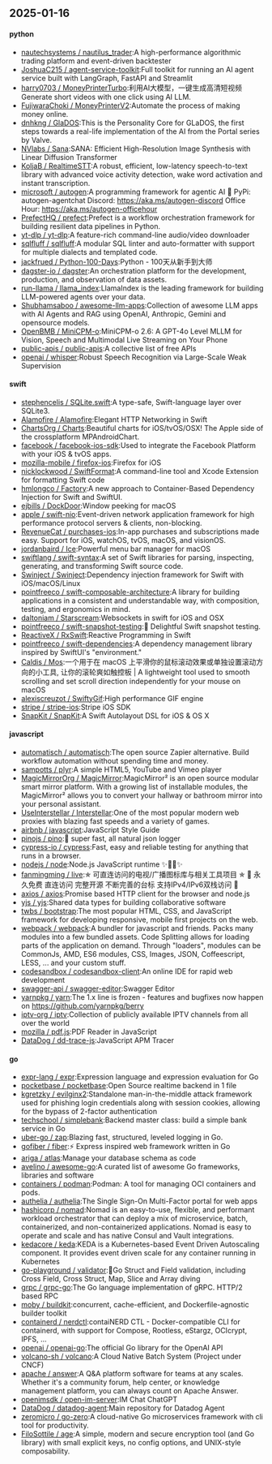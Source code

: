 ## 2025-01-16

#### python
* [nautechsystems / nautilus_trader](https://github.com/nautechsystems/nautilus_trader):A high-performance algorithmic trading platform and event-driven backtester
* [JoshuaC215 / agent-service-toolkit](https://github.com/JoshuaC215/agent-service-toolkit):Full toolkit for running an AI agent service built with LangGraph, FastAPI and Streamlit
* [harry0703 / MoneyPrinterTurbo](https://github.com/harry0703/MoneyPrinterTurbo):利用AI大模型，一键生成高清短视频 Generate short videos with one click using AI LLM.
* [FujiwaraChoki / MoneyPrinterV2](https://github.com/FujiwaraChoki/MoneyPrinterV2):Automate the process of making money online.
* [dnhkng / GlaDOS](https://github.com/dnhkng/GlaDOS):This is the Personality Core for GLaDOS, the first steps towards a real-life implementation of the AI from the Portal series by Valve.
* [NVlabs / Sana](https://github.com/NVlabs/Sana):SANA: Efficient High-Resolution Image Synthesis with Linear Diffusion Transformer
* [KoljaB / RealtimeSTT](https://github.com/KoljaB/RealtimeSTT):A robust, efficient, low-latency speech-to-text library with advanced voice activity detection, wake word activation and instant transcription.
* [microsoft / autogen](https://github.com/microsoft/autogen):A programming framework for agentic AI 🤖 PyPi: autogen-agentchat Discord: https://aka.ms/autogen-discord Office Hour: https://aka.ms/autogen-officehour
* [PrefectHQ / prefect](https://github.com/PrefectHQ/prefect):Prefect is a workflow orchestration framework for building resilient data pipelines in Python.
* [yt-dlp / yt-dlp](https://github.com/yt-dlp/yt-dlp):A feature-rich command-line audio/video downloader
* [sqlfluff / sqlfluff](https://github.com/sqlfluff/sqlfluff):A modular SQL linter and auto-formatter with support for multiple dialects and templated code.
* [jackfrued / Python-100-Days](https://github.com/jackfrued/Python-100-Days):Python - 100天从新手到大师
* [dagster-io / dagster](https://github.com/dagster-io/dagster):An orchestration platform for the development, production, and observation of data assets.
* [run-llama / llama_index](https://github.com/run-llama/llama_index):LlamaIndex is the leading framework for building LLM-powered agents over your data.
* [Shubhamsaboo / awesome-llm-apps](https://github.com/Shubhamsaboo/awesome-llm-apps):Collection of awesome LLM apps with AI Agents and RAG using OpenAI, Anthropic, Gemini and opensource models.
* [OpenBMB / MiniCPM-o](https://github.com/OpenBMB/MiniCPM-o):MiniCPM-o 2.6: A GPT-4o Level MLLM for Vision, Speech and Multimodal Live Streaming on Your Phone
* [public-apis / public-apis](https://github.com/public-apis/public-apis):A collective list of free APIs
* [openai / whisper](https://github.com/openai/whisper):Robust Speech Recognition via Large-Scale Weak Supervision

#### swift
* [stephencelis / SQLite.swift](https://github.com/stephencelis/SQLite.swift):A type-safe, Swift-language layer over SQLite3.
* [Alamofire / Alamofire](https://github.com/Alamofire/Alamofire):Elegant HTTP Networking in Swift
* [ChartsOrg / Charts](https://github.com/ChartsOrg/Charts):Beautiful charts for iOS/tvOS/OSX! The Apple side of the crossplatform MPAndroidChart.
* [facebook / facebook-ios-sdk](https://github.com/facebook/facebook-ios-sdk):Used to integrate the Facebook Platform with your iOS & tvOS apps.
* [mozilla-mobile / firefox-ios](https://github.com/mozilla-mobile/firefox-ios):Firefox for iOS
* [nicklockwood / SwiftFormat](https://github.com/nicklockwood/SwiftFormat):A command-line tool and Xcode Extension for formatting Swift code
* [hmlongco / Factory](https://github.com/hmlongco/Factory):A new approach to Container-Based Dependency Injection for Swift and SwiftUI.
* [ejbills / DockDoor](https://github.com/ejbills/DockDoor):Window peeking for macOS
* [apple / swift-nio](https://github.com/apple/swift-nio):Event-driven network application framework for high performance protocol servers & clients, non-blocking.
* [RevenueCat / purchases-ios](https://github.com/RevenueCat/purchases-ios):In-app purchases and subscriptions made easy. Support for iOS, watchOS, tvOS, macOS, and visionOS.
* [jordanbaird / Ice](https://github.com/jordanbaird/Ice):Powerful menu bar manager for macOS
* [swiftlang / swift-syntax](https://github.com/swiftlang/swift-syntax):A set of Swift libraries for parsing, inspecting, generating, and transforming Swift source code.
* [Swinject / Swinject](https://github.com/Swinject/Swinject):Dependency injection framework for Swift with iOS/macOS/Linux
* [pointfreeco / swift-composable-architecture](https://github.com/pointfreeco/swift-composable-architecture):A library for building applications in a consistent and understandable way, with composition, testing, and ergonomics in mind.
* [daltoniam / Starscream](https://github.com/daltoniam/Starscream):Websockets in swift for iOS and OSX
* [pointfreeco / swift-snapshot-testing](https://github.com/pointfreeco/swift-snapshot-testing):📸 Delightful Swift snapshot testing.
* [ReactiveX / RxSwift](https://github.com/ReactiveX/RxSwift):Reactive Programming in Swift
* [pointfreeco / swift-dependencies](https://github.com/pointfreeco/swift-dependencies):A dependency management library inspired by SwiftUI's "environment."
* [Caldis / Mos](https://github.com/Caldis/Mos):一个用于在 macOS 上平滑你的鼠标滚动效果或单独设置滚动方向的小工具, 让你的滚轮爽如触控板 | A lightweight tool used to smooth scrolling and set scroll direction independently for your mouse on macOS
* [alexiscreuzot / SwiftyGif](https://github.com/alexiscreuzot/SwiftyGif):High performance GIF engine
* [stripe / stripe-ios](https://github.com/stripe/stripe-ios):Stripe iOS SDK
* [SnapKit / SnapKit](https://github.com/SnapKit/SnapKit):A Swift Autolayout DSL for iOS & OS X

#### javascript
* [automatisch / automatisch](https://github.com/automatisch/automatisch):The open source Zapier alternative. Build workflow automation without spending time and money.
* [sampotts / plyr](https://github.com/sampotts/plyr):A simple HTML5, YouTube and Vimeo player
* [MagicMirrorOrg / MagicMirror](https://github.com/MagicMirrorOrg/MagicMirror):MagicMirror² is an open source modular smart mirror platform. With a growing list of installable modules, the MagicMirror² allows you to convert your hallway or bathroom mirror into your personal assistant.
* [UseInterstellar / Interstellar](https://github.com/UseInterstellar/Interstellar):One of the most popular modern web proxies with blazing fast speeds and a variety of games.
* [airbnb / javascript](https://github.com/airbnb/javascript):JavaScript Style Guide
* [pinojs / pino](https://github.com/pinojs/pino):🌲 super fast, all natural json logger
* [cypress-io / cypress](https://github.com/cypress-io/cypress):Fast, easy and reliable testing for anything that runs in a browser.
* [nodejs / node](https://github.com/nodejs/node):Node.js JavaScript runtime ✨🐢🚀✨
* [fanmingming / live](https://github.com/fanmingming/live):✯ 可直连访问的电视/广播图标库与相关工具项目 ✯ 🔕 永久免费 直连访问 完整开源 不断完善的台标 支持IPv4/IPv6双栈访问 🔕
* [axios / axios](https://github.com/axios/axios):Promise based HTTP client for the browser and node.js
* [yjs / yjs](https://github.com/yjs/yjs):Shared data types for building collaborative software
* [twbs / bootstrap](https://github.com/twbs/bootstrap):The most popular HTML, CSS, and JavaScript framework for developing responsive, mobile first projects on the web.
* [webpack / webpack](https://github.com/webpack/webpack):A bundler for javascript and friends. Packs many modules into a few bundled assets. Code Splitting allows for loading parts of the application on demand. Through "loaders", modules can be CommonJs, AMD, ES6 modules, CSS, Images, JSON, Coffeescript, LESS, ... and your custom stuff.
* [codesandbox / codesandbox-client](https://github.com/codesandbox/codesandbox-client):An online IDE for rapid web development
* [swagger-api / swagger-editor](https://github.com/swagger-api/swagger-editor):Swagger Editor
* [yarnpkg / yarn](https://github.com/yarnpkg/yarn):The 1.x line is frozen - features and bugfixes now happen on https://github.com/yarnpkg/berry
* [iptv-org / iptv](https://github.com/iptv-org/iptv):Collection of publicly available IPTV channels from all over the world
* [mozilla / pdf.js](https://github.com/mozilla/pdf.js):PDF Reader in JavaScript
* [DataDog / dd-trace-js](https://github.com/DataDog/dd-trace-js):JavaScript APM Tracer

#### go
* [expr-lang / expr](https://github.com/expr-lang/expr):Expression language and expression evaluation for Go
* [pocketbase / pocketbase](https://github.com/pocketbase/pocketbase):Open Source realtime backend in 1 file
* [kgretzky / evilginx2](https://github.com/kgretzky/evilginx2):Standalone man-in-the-middle attack framework used for phishing login credentials along with session cookies, allowing for the bypass of 2-factor authentication
* [techschool / simplebank](https://github.com/techschool/simplebank):Backend master class: build a simple bank service in Go
* [uber-go / zap](https://github.com/uber-go/zap):Blazing fast, structured, leveled logging in Go.
* [gofiber / fiber](https://github.com/gofiber/fiber):⚡️ Express inspired web framework written in Go
* [ariga / atlas](https://github.com/ariga/atlas):Manage your database schema as code
* [avelino / awesome-go](https://github.com/avelino/awesome-go):A curated list of awesome Go frameworks, libraries and software
* [containers / podman](https://github.com/containers/podman):Podman: A tool for managing OCI containers and pods.
* [authelia / authelia](https://github.com/authelia/authelia):The Single Sign-On Multi-Factor portal for web apps
* [hashicorp / nomad](https://github.com/hashicorp/nomad):Nomad is an easy-to-use, flexible, and performant workload orchestrator that can deploy a mix of microservice, batch, containerized, and non-containerized applications. Nomad is easy to operate and scale and has native Consul and Vault integrations.
* [kedacore / keda](https://github.com/kedacore/keda):KEDA is a Kubernetes-based Event Driven Autoscaling component. It provides event driven scale for any container running in Kubernetes
* [go-playground / validator](https://github.com/go-playground/validator):💯Go Struct and Field validation, including Cross Field, Cross Struct, Map, Slice and Array diving
* [grpc / grpc-go](https://github.com/grpc/grpc-go):The Go language implementation of gRPC. HTTP/2 based RPC
* [moby / buildkit](https://github.com/moby/buildkit):concurrent, cache-efficient, and Dockerfile-agnostic builder toolkit
* [containerd / nerdctl](https://github.com/containerd/nerdctl):contaiNERD CTL - Docker-compatible CLI for containerd, with support for Compose, Rootless, eStargz, OCIcrypt, IPFS, ...
* [openai / openai-go](https://github.com/openai/openai-go):The official Go library for the OpenAI API
* [volcano-sh / volcano](https://github.com/volcano-sh/volcano):A Cloud Native Batch System (Project under CNCF)
* [apache / answer](https://github.com/apache/answer):A Q&A platform software for teams at any scales. Whether it's a community forum, help center, or knowledge management platform, you can always count on Apache Answer.
* [openimsdk / open-im-server](https://github.com/openimsdk/open-im-server):IM Chat ChatGPT
* [DataDog / datadog-agent](https://github.com/DataDog/datadog-agent):Main repository for Datadog Agent
* [zeromicro / go-zero](https://github.com/zeromicro/go-zero):A cloud-native Go microservices framework with cli tool for productivity.
* [FiloSottile / age](https://github.com/FiloSottile/age):A simple, modern and secure encryption tool (and Go library) with small explicit keys, no config options, and UNIX-style composability.
